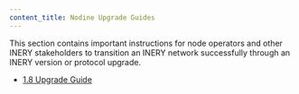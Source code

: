 ```yaml
---
content_title: Nodine Upgrade Guides
---
```


This section contains important instructions for node operators and other INERY stakeholders to transition an INERY network successfully through an INERY version or protocol upgrade.

* [1.8 Upgrade Guide](1.8-upgrade-guide.md)
